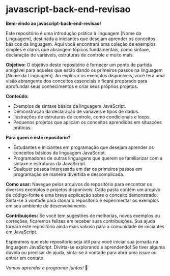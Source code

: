 # javascript-back-end-revisao

**Bem-vindo ao javascript-back-end-revisao!**

Este repositório é uma introdução prática à linguagem [Nome da Linguagem], destinada a iniciantes que desejam aprender os conceitos básicos da linguagem. Aqui você encontrará uma coleção de exemplos simples e claros que abrangem tópicos fundamentais, como sintaxe, declaração de variáveis, estruturas de controle e muito mais.

**Objetivo:**
O objetivo deste repositório é fornecer um ponto de partida amigável para aqueles que estão dando os primeiros passos na linguagem [Nome da Linguagem]. Ao explorar os exemplos disponíveis, você terá uma visão abrangente dos conceitos essenciais e ficará preparado para aprofundar seus conhecimentos e criar seus próprios projetos.

**Conteúdo:**
- Exemplos de sintaxe básica da linguagem JavaScript.
- Demonstração da declaração de variáveis e tipos de dados.
- Ilustrações de estruturas de controle, como condicionais e loops.
- Pequenos projetos que aplicam os conceitos aprendidos em situações práticas.

**Para quem é este repositório?**
- Estudantes e iniciantes em programação que desejam aprender os conceitos básicos da linguagem JavaScript.
- Programadores de outras linguagens que querem se familiarizar com a sintaxe e estruturas da JavaScript.
- Qualquer pessoa interessada em dar os primeiros passos em programação de maneira divertida e descomplicada.

**Como usar:**
Navegue pelos arquivos do repositório para encontrar os diversos exemplos e projetos disponíveis. Cada pasta contém um arquivo de código-fonte e uma breve explicação sobre o conceito demonstrado. Sinta-se à vontade para clonar o repositório e experimentar os exemplos em seu ambiente de desenvolvimento.

**Contribuições:**
Se você tem sugestões de melhorias, novos exemplos ou correções, ficaremos felizes em receber suas contribuições. Sua ajuda tornará este repositório ainda mais valioso para a comunidade de iniciantes em JavaScript.

Esperamos que este repositório seja útil para você iniciar sua jornada na linguagem JavaScript. Divirta-se explorando e aprendendo! Se tiver alguma dúvida ou precisar de ajuda, sinta-se à vontade para abrir uma *issue* ou entrar em contato.

*Vamos aprender e programar juntos!* 🚀
